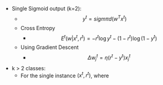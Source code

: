 - Single Sigmoid output (k=2):
	- $$y^{t}=sigm\pi d(w^T x^{t})$$
	 - Cross Entropy
		 - $$E^{t}(w|x^{t},r^{t}) = -r^{t}\log y^{t} - (1-r^{t})\log(1-y^{t})$$
	 - Using Gradient Descent
		 - $$\Delta w^{t}_{j} = \eta(r^{t}-y^{t})x^{t}_{j}$$
- k > 2 classes:
	- For the single instance $(x^{t}, r^{t})$, where 